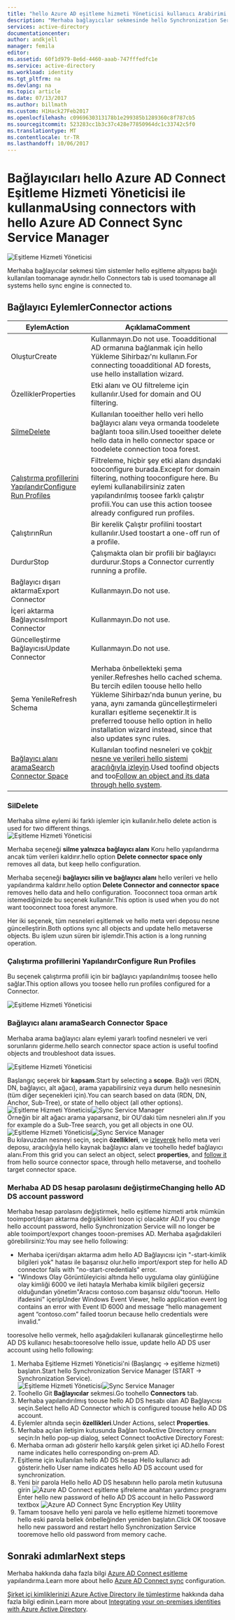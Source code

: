 ```yaml
---
title: "hello Azure AD eşitleme hizmeti Yöneticisi kullanıcı Arabirimi aaaConnectors | Microsoft Docs"
description: "Merhaba bağlayıcılar sekmesinde hello Synchronization Service Manager için Azure AD Connect anlayın."
services: active-directory
documentationcenter: 
author: andkjell
manager: femila
editor: 
ms.assetid: 60f1d979-8e6d-4460-aaab-747fffedfc1e
ms.service: active-directory
ms.workload: identity
ms.tgt_pltfrm: na
ms.devlang: na
ms.topic: article
ms.date: 07/13/2017
ms.author: billmath
ms.custom: H1Hack27Feb2017
ms.openlocfilehash: c0969630313178b1e299385b1289360c8f787cb5
ms.sourcegitcommit: 523283cc1b3c37c428e77850964dc1c33742c5f0
ms.translationtype: MT
ms.contentlocale: tr-TR
ms.lasthandoff: 10/06/2017
---
```

# <a name="using-connectors-with-hello-azure-ad-connect-sync-service-manager"></a><span data-ttu-id="4584c-103">Bağlayıcıları hello Azure AD Connect Eşitleme Hizmeti Yöneticisi ile kullanma</span><span class="sxs-lookup"><span data-stu-id="4584c-103">Using connectors with hello Azure AD Connect Sync Service Manager</span></span>

![Eşitleme Hizmeti Yöneticisi](./media/active-directory-aadconnectsync-service-manager-ui/connectors.png)

<span data-ttu-id="4584c-105">Merhaba bağlayıcılar sekmesi tüm sistemler hello eşitleme altyapısı bağlı kullanılan toomanage aynıdır.</span><span class="sxs-lookup"><span data-stu-id="4584c-105">hello Connectors tab is used toomanage all systems hello sync engine is connected to.</span></span>

## <a name="connector-actions"></a><span data-ttu-id="4584c-106">Bağlayıcı Eylemler</span><span class="sxs-lookup"><span data-stu-id="4584c-106">Connector actions</span></span>
| <span data-ttu-id="4584c-107">Eylem</span><span class="sxs-lookup"><span data-stu-id="4584c-107">Action</span></span> | <span data-ttu-id="4584c-108">Açıklama</span><span class="sxs-lookup"><span data-stu-id="4584c-108">Comment</span></span> |
| --- | --- |
| <span data-ttu-id="4584c-109">Oluştur</span><span class="sxs-lookup"><span data-stu-id="4584c-109">Create</span></span> |<span data-ttu-id="4584c-110">Kullanmayın.</span><span class="sxs-lookup"><span data-stu-id="4584c-110">Do not use.</span></span> <span data-ttu-id="4584c-111">Tooadditional AD ormanına bağlanmak için hello Yükleme Sihirbazı'nı kullanın.</span><span class="sxs-lookup"><span data-stu-id="4584c-111">For connecting tooadditional AD forests, use hello installation wizard.</span></span> |
| <span data-ttu-id="4584c-112">Özellikler</span><span class="sxs-lookup"><span data-stu-id="4584c-112">Properties</span></span> |<span data-ttu-id="4584c-113">Etki alanı ve OU filtreleme için kullanılır.</span><span class="sxs-lookup"><span data-stu-id="4584c-113">Used for domain and OU filtering.</span></span> |
| [<span data-ttu-id="4584c-114">Silme</span><span class="sxs-lookup"><span data-stu-id="4584c-114">Delete</span></span>](#delete) |<span data-ttu-id="4584c-115">Kullanılan tooeither hello veri hello bağlayıcı alanı veya ormanda toodelete bağlantı tooa silin.</span><span class="sxs-lookup"><span data-stu-id="4584c-115">Used tooeither delete hello data in hello connector space or toodelete connection tooa forest.</span></span> |
| [<span data-ttu-id="4584c-116">Çalıştırma profillerini Yapılandır</span><span class="sxs-lookup"><span data-stu-id="4584c-116">Configure Run Profiles</span></span>](#configure-run-profiles) |<span data-ttu-id="4584c-117">Filtreleme, hiçbir şey etki alanı dışındaki tooconfigure burada.</span><span class="sxs-lookup"><span data-stu-id="4584c-117">Except for domain filtering, nothing tooconfigure here.</span></span> <span data-ttu-id="4584c-118">Bu eylemi kullanabilirsiniz zaten yapılandırılmış toosee farklı çalıştır profili.</span><span class="sxs-lookup"><span data-stu-id="4584c-118">You can use this action toosee already configured run profiles.</span></span> |
| <span data-ttu-id="4584c-119">Çalıştırın</span><span class="sxs-lookup"><span data-stu-id="4584c-119">Run</span></span> |<span data-ttu-id="4584c-120">Bir kerelik Çalıştır profilini toostart kullanılır.</span><span class="sxs-lookup"><span data-stu-id="4584c-120">Used toostart a one-off run of a profile.</span></span> |
| <span data-ttu-id="4584c-121">Durdur</span><span class="sxs-lookup"><span data-stu-id="4584c-121">Stop</span></span> |<span data-ttu-id="4584c-122">Çalışmakta olan bir profili bir bağlayıcı durdurur.</span><span class="sxs-lookup"><span data-stu-id="4584c-122">Stops a Connector currently running a profile.</span></span> |
| <span data-ttu-id="4584c-123">Bağlayıcı dışarı aktarma</span><span class="sxs-lookup"><span data-stu-id="4584c-123">Export Connector</span></span> |<span data-ttu-id="4584c-124">Kullanmayın.</span><span class="sxs-lookup"><span data-stu-id="4584c-124">Do not use.</span></span> |
| <span data-ttu-id="4584c-125">İçeri aktarma Bağlayıcısı</span><span class="sxs-lookup"><span data-stu-id="4584c-125">Import Connector</span></span> |<span data-ttu-id="4584c-126">Kullanmayın.</span><span class="sxs-lookup"><span data-stu-id="4584c-126">Do not use.</span></span> |
| <span data-ttu-id="4584c-127">Güncelleştirme Bağlayıcısı</span><span class="sxs-lookup"><span data-stu-id="4584c-127">Update Connector</span></span> |<span data-ttu-id="4584c-128">Kullanmayın.</span><span class="sxs-lookup"><span data-stu-id="4584c-128">Do not use.</span></span> |
| <span data-ttu-id="4584c-129">Şema Yenile</span><span class="sxs-lookup"><span data-stu-id="4584c-129">Refresh Schema</span></span> |<span data-ttu-id="4584c-130">Merhaba önbellekteki şema yeniler.</span><span class="sxs-lookup"><span data-stu-id="4584c-130">Refreshes hello cached schema.</span></span> <span data-ttu-id="4584c-131">Bu tercih edilen toouse hello hello Yükleme Sihirbazı'nda bunun yerine, bu yana, aynı zamanda güncelleştirmeleri kuralları eşitleme seçenektir.</span><span class="sxs-lookup"><span data-stu-id="4584c-131">It is preferred toouse hello option in hello installation wizard instead, since that also updates sync rules.</span></span> |
| [<span data-ttu-id="4584c-132">Bağlayıcı alanı arama</span><span class="sxs-lookup"><span data-stu-id="4584c-132">Search Connector Space</span></span>](#search-connector-space) |<span data-ttu-id="4584c-133">Kullanılan toofind nesneleri ve çok[bir nesne ve verileri hello sistemi aracılığıyla izleyin](#follow-an-object-and-its-data-through-the-system).</span><span class="sxs-lookup"><span data-stu-id="4584c-133">Used toofind objects and too[Follow an object and its data through hello system](#follow-an-object-and-its-data-through-the-system).</span></span> |

### <a name="delete"></a><span data-ttu-id="4584c-134">Sil</span><span class="sxs-lookup"><span data-stu-id="4584c-134">Delete</span></span>
<span data-ttu-id="4584c-135">Merhaba silme eylemi iki farklı işlemler için kullanılır.</span><span class="sxs-lookup"><span data-stu-id="4584c-135">hello delete action is used for two different things.</span></span>  
![Eşitleme Hizmeti Yöneticisi](./media/active-directory-aadconnectsync-service-manager-ui/connectordelete.png)

<span data-ttu-id="4584c-137">Merhaba seçeneği **silme yalnızca bağlayıcı alanı** Koru hello yapılandırma ancak tüm verileri kaldırır.</span><span class="sxs-lookup"><span data-stu-id="4584c-137">hello option **Delete connector space only** removes all data, but keep hello configuration.</span></span>

<span data-ttu-id="4584c-138">Merhaba seçeneği **bağlayıcı silin ve bağlayıcı alanı** hello verileri ve hello yapılandırma kaldırır.</span><span class="sxs-lookup"><span data-stu-id="4584c-138">hello option **Delete Connector and connector space** removes hello data and hello configuration.</span></span> <span data-ttu-id="4584c-139">Tooconnect tooa orman artık istemediğinizde bu seçenek kullanılır.</span><span class="sxs-lookup"><span data-stu-id="4584c-139">This option is used when you do not want tooconnect tooa forest anymore.</span></span>

<span data-ttu-id="4584c-140">Her iki seçenek, tüm nesneleri eşitlemek ve hello meta veri deposu nesne güncelleştirin.</span><span class="sxs-lookup"><span data-stu-id="4584c-140">Both options sync all objects and update hello metaverse objects.</span></span> <span data-ttu-id="4584c-141">Bu işlem uzun süren bir işlemdir.</span><span class="sxs-lookup"><span data-stu-id="4584c-141">This action is a long running operation.</span></span>

### <a name="configure-run-profiles"></a><span data-ttu-id="4584c-142">Çalıştırma profillerini Yapılandır</span><span class="sxs-lookup"><span data-stu-id="4584c-142">Configure Run Profiles</span></span>
<span data-ttu-id="4584c-143">Bu seçenek çalıştırma profili için bir bağlayıcı yapılandırılmış toosee hello sağlar.</span><span class="sxs-lookup"><span data-stu-id="4584c-143">This option allows you toosee hello run profiles configured for a Connector.</span></span>

![Eşitleme Hizmeti Yöneticisi](./media/active-directory-aadconnectsync-service-manager-ui/configurerunprofiles.png)

### <a name="search-connector-space"></a><span data-ttu-id="4584c-145">Bağlayıcı alanı arama</span><span class="sxs-lookup"><span data-stu-id="4584c-145">Search Connector Space</span></span>
<span data-ttu-id="4584c-146">Merhaba arama bağlayıcı alanı eylemi yararlı toofind nesneleri ve veri sorunlarını giderme.</span><span class="sxs-lookup"><span data-stu-id="4584c-146">hello search connector space action is useful toofind objects and troubleshoot data issues.</span></span>

![Eşitleme Hizmeti Yöneticisi](./media/active-directory-aadconnectsync-service-manager-ui/cssearch.png)

<span data-ttu-id="4584c-148">Başlangıç seçerek bir **kapsam**.</span><span class="sxs-lookup"><span data-stu-id="4584c-148">Start by selecting a **scope**.</span></span> <span data-ttu-id="4584c-149">Bağlı veri (RDN, DN, bağlayıcı, alt ağacı), arama yapabilirsiniz veya durum hello nesnesinin (tüm diğer seçenekleri için).</span><span class="sxs-lookup"><span data-stu-id="4584c-149">You can search based on data (RDN, DN, Anchor, Sub-Tree), or state of hello object (all other options).</span></span>  
<span data-ttu-id="4584c-150">![Eşitleme Hizmeti Yöneticisi](./media/active-directory-aadconnectsync-service-manager-ui/cssearchscope.png)</span><span class="sxs-lookup"><span data-stu-id="4584c-150">![Sync Service Manager](./media/active-directory-aadconnectsync-service-manager-ui/cssearchscope.png)</span></span>  
<span data-ttu-id="4584c-151">Örneğin bir alt ağacı arama yaparsanız, bir OU'daki tüm nesneleri alın.</span><span class="sxs-lookup"><span data-stu-id="4584c-151">If you for example do a Sub-Tree search, you get all objects in one OU.</span></span>  
<span data-ttu-id="4584c-152">![Eşitleme Hizmeti Yöneticisi](./media/active-directory-aadconnectsync-service-manager-ui/cssearchsubtree.png)</span><span class="sxs-lookup"><span data-stu-id="4584c-152">![Sync Service Manager](./media/active-directory-aadconnectsync-service-manager-ui/cssearchsubtree.png)</span></span>  
<span data-ttu-id="4584c-153">Bu kılavuzdan nesneyi seçin, seçin **özellikleri**, ve [izleyerek](active-directory-aadconnectsync-troubleshoot-object-not-syncing.md) hello meta veri deposu, aracılığıyla hello kaynak bağlayıcı alanı ve toohello hedef bağlayıcı alanı.</span><span class="sxs-lookup"><span data-stu-id="4584c-153">From this grid you can select an object, select **properties**, and [follow it](active-directory-aadconnectsync-troubleshoot-object-not-syncing.md) from hello source connector space, through hello metaverse, and toohello target connector space.</span></span>

### <a name="changing-hello-ad-ds-account-password"></a><span data-ttu-id="4584c-154">Merhaba AD DS hesap parolasını değiştirme</span><span class="sxs-lookup"><span data-stu-id="4584c-154">Changing hello AD DS account password</span></span>
<span data-ttu-id="4584c-155">Merhaba hesap parolasını değiştirmek, hello eşitleme hizmeti artık mümkün tooimport/dışarı aktarma değişiklikleri tooon içi olacaktır AD.</span><span class="sxs-lookup"><span data-stu-id="4584c-155">If you change hello account password, hello Synchronization Service will no longer be able tooimport/export changes tooon-premises AD.</span></span>   <span data-ttu-id="4584c-156">Merhaba aşağıdakileri görebilirsiniz:</span><span class="sxs-lookup"><span data-stu-id="4584c-156">You may see hello following:</span></span>

- <span data-ttu-id="4584c-157">Merhaba içeri/dışarı aktarma adım hello AD Bağlayıcısı için "-start-kimlik bilgileri yok" hatası ile başarısız olur.</span><span class="sxs-lookup"><span data-stu-id="4584c-157">hello import/export step for hello AD connector fails with "no-start-credentials" error.</span></span>
- <span data-ttu-id="4584c-158">"Windows Olay Görüntüleyicisi altında hello uygulama olay günlüğüne olay kimliği 6000 ve ileti hatayla Merhaba kimlik bilgileri geçersiz olduğundan yönetim"Aracısı contoso.com başarısız oldu"toorun. Hello ifadesini" içerip</span><span class="sxs-lookup"><span data-stu-id="4584c-158">Under Windows Event Viewer, hello application event log contains an error with Event ID 6000 and message “hello management agent “contoso.com” failed toorun because hello credentials were invalid.”</span></span>

<span data-ttu-id="4584c-159">tooresolve hello vermek, hello aşağıdakileri kullanarak güncelleştirme hello AD DS kullanıcı hesabı:</span><span class="sxs-lookup"><span data-stu-id="4584c-159">tooresolve hello issue, update hello AD DS user account using hello following:</span></span>


1. <span data-ttu-id="4584c-160">Merhaba Eşitleme Hizmeti Yöneticisi'ni (Başlangıç → eşitleme hizmeti) başlatın.</span><span class="sxs-lookup"><span data-stu-id="4584c-160">Start hello Synchronization Service Manager (START → Synchronization Service).</span></span>
</br><span data-ttu-id="4584c-161">![Eşitleme Hizmeti Yöneticisi](./media/active-directory-aadconnectsync-service-manager-ui/startmenu.png)</span><span class="sxs-lookup"><span data-stu-id="4584c-161">![Sync Service Manager](./media/active-directory-aadconnectsync-service-manager-ui/startmenu.png)</span></span>
2. <span data-ttu-id="4584c-162">Toohello Git **Bağlayıcılar** sekmesi.</span><span class="sxs-lookup"><span data-stu-id="4584c-162">Go toohello **Connectors** tab.</span></span>
3. <span data-ttu-id="4584c-163">Merhaba yapılandırılmış toouse hello AD DS hesabı olan AD Bağlayıcısı seçin.</span><span class="sxs-lookup"><span data-stu-id="4584c-163">Select hello AD Connector which is configured toouse hello AD DS account.</span></span>
4. <span data-ttu-id="4584c-164">Eylemler altında seçin **özellikleri**.</span><span class="sxs-lookup"><span data-stu-id="4584c-164">Under Actions, select **Properties**.</span></span>
5. <span data-ttu-id="4584c-165">Merhaba açılan iletişim kutusunda Bağlan tooActive Directory ormanı seçin:</span><span class="sxs-lookup"><span data-stu-id="4584c-165">In hello pop-up dialog, select Connect tooActive Directory Forest:</span></span>
6. <span data-ttu-id="4584c-166">Merhaba orman adı gösterir hello karşılık gelen şirket içi AD.</span><span class="sxs-lookup"><span data-stu-id="4584c-166">hello Forest name indicates hello corresponding on-prem AD.</span></span>
7. <span data-ttu-id="4584c-167">Eşitleme için kullanılan hello AD DS hesap Hello kullanıcı adı gösterir.</span><span class="sxs-lookup"><span data-stu-id="4584c-167">hello User name indicates hello AD DS account used for synchronization.</span></span>
8. <span data-ttu-id="4584c-168">Yeni bir parola Hello hello AD DS hesabının hello parola metin kutusuna girin ![Azure AD Connect eşitleme şifreleme anahtarı yardımcı programı](media/active-directory-aadconnectsync-encryption-key/key6.png)</span><span class="sxs-lookup"><span data-stu-id="4584c-168">Enter hello new password of hello AD DS account in hello Password textbox ![Azure AD Connect Sync Encryption Key Utility](media/active-directory-aadconnectsync-encryption-key/key6.png)</span></span>
9. <span data-ttu-id="4584c-169">Tamam toosave hello yeni parola ve hello eşitleme hizmeti tooremove hello eski parola bellek önbelleğinden yeniden başlatın.</span><span class="sxs-lookup"><span data-stu-id="4584c-169">Click OK toosave hello new password and restart hello Synchronization Service tooremove hello old password from memory cache.</span></span>



## <a name="next-steps"></a><span data-ttu-id="4584c-170">Sonraki adımlar</span><span class="sxs-lookup"><span data-stu-id="4584c-170">Next steps</span></span>
<span data-ttu-id="4584c-171">Merhaba hakkında daha fazla bilgi [Azure AD Connect eşitleme](active-directory-aadconnectsync-whatis.md) yapılandırma.</span><span class="sxs-lookup"><span data-stu-id="4584c-171">Learn more about hello [Azure AD Connect sync](active-directory-aadconnectsync-whatis.md) configuration.</span></span>

<span data-ttu-id="4584c-172">[Şirket içi kimliklerinizi Azure Active Directory ile tümleştirme](active-directory-aadconnect.md) hakkında daha fazla bilgi edinin.</span><span class="sxs-lookup"><span data-stu-id="4584c-172">Learn more about [Integrating your on-premises identities with Azure Active Directory](active-directory-aadconnect.md).</span></span>

